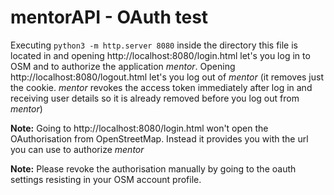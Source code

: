 # mentorAPI - OAuth test

Executing `python3 -m http.server 8080` inside the directory this file is located in and opening http://localhost:8080/login.html let's you log in to OSM and to authorize the application _mentor_. Opening http://localhost:8080/logout.html let's you log out of _mentor_ (it removes just the cookie. _mentor_ revokes the access token immediately after log in and receiving user details so it is already removed before you log out from _mentor_)

**Note:** Going to http://localhost:8080/login.html won't open the OAuthorisation from OpenStreetMap. Instead it provides you with the url you can use to authorize _mentor_

**Note:** Please revoke the authorisation manually by going to the oauth settings resisting in your OSM account profile.
